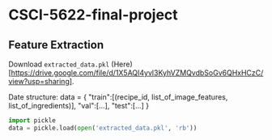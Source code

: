 # CSCI-5622-final-project

## Feature Extraction
Download `extracted_data.pkl` (Here)[https://drive.google.com/file/d/1X5AQI4yvl3KyhVZMQvdbSoGv6QHxHCzC/view?usp=sharing].

Date structure:
data = {
    "train":[(recipe_id, list_of_image_features, list_of_ingredients)],
    "val":[...],
    "test":[...]
}


```python
import pickle
data = pickle.load(open('extracted_data.pkl', 'rb'))
```